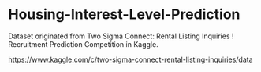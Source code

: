 # Housing-Interest-Level-Prediction

Dataset originated from Two Sigma Connect: Rental Listing Inquiries ! Recruitment Prediction Competition in Kaggle.

https://www.kaggle.com/c/two-sigma-connect-rental-listing-inquiries/data
